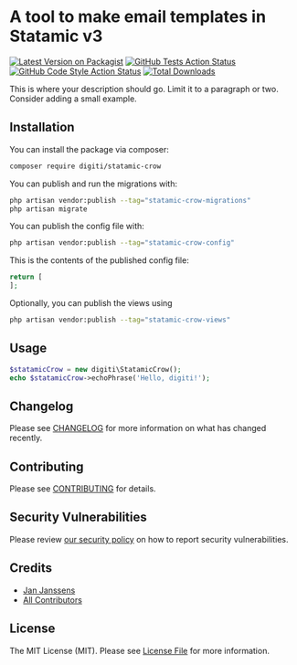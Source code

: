 # A tool to make email templates in Statamic v3

[![Latest Version on Packagist](https://img.shields.io/packagist/v/janjanssensdigiti/statamic-crow.svg?style=flat-square)](https://packagist.org/packages/janjanssensdigiti/statamic-crow)
[![GitHub Tests Action Status](https://img.shields.io/github/workflow/status/janjanssensdigiti/statamic-crow/run-tests?label=tests)](https://github.com/janjanssensdigiti/statamic-crow/actions?query=workflow%3Arun-tests+branch%3Amain)
[![GitHub Code Style Action Status](https://img.shields.io/github/workflow/status/janjanssensdigiti/statamic-crow/Check%20&%20fix%20styling?label=code%20style)](https://github.com/janjanssensdigiti/statamic-crow/actions?query=workflow%3A"Check+%26+fix+styling"+branch%3Amain)
[![Total Downloads](https://img.shields.io/packagist/dt/janjanssensdigiti/statamic-crow.svg?style=flat-square)](https://packagist.org/packages/janjanssensdigiti/statamic-crow)

This is where your description should go. Limit it to a paragraph or two. Consider adding a small example.

## Installation

You can install the package via composer:

```bash
composer require digiti/statamic-crow
```

You can publish and run the migrations with:

```bash
php artisan vendor:publish --tag="statamic-crow-migrations"
php artisan migrate
```

You can publish the config file with:

```bash
php artisan vendor:publish --tag="statamic-crow-config"
```

This is the contents of the published config file:

```php
return [
];
```

Optionally, you can publish the views using

```bash
php artisan vendor:publish --tag="statamic-crow-views"
```

## Usage

```php
$statamicCrow = new digiti\StatamicCrow();
echo $statamicCrow->echoPhrase('Hello, digiti!');
```

## Changelog

Please see [CHANGELOG](CHANGELOG.md) for more information on what has changed recently.

## Contributing

Please see [CONTRIBUTING](.github/CONTRIBUTING.md) for details.

## Security Vulnerabilities

Please review [our security policy](../../security/policy) on how to report security vulnerabilities.

## Credits

- [Jan Janssens](https://github.com/JanJanssensDigiti)
- [All Contributors](../../contributors)

## License

The MIT License (MIT). Please see [License File](LICENSE.md) for more information.
